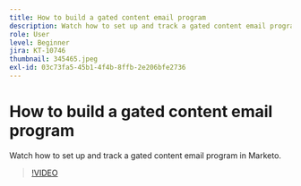 ```yaml
---
title: How to build a gated content email program
description: Watch how to set up and track a gated content email program in Marketo.
role: User
level: Beginner
jira: KT-10746
thumbnail: 345465.jpeg
exl-id: 03c73fa5-45b1-4f4b-8ffb-2e206bfe2736
---
```

# How to build a gated content email program

Watch how to set up and track a gated content email program in Marketo.

>[!VIDEO](https://video.tv.adobe.com/v/345465/?quality=12&learn=on)
